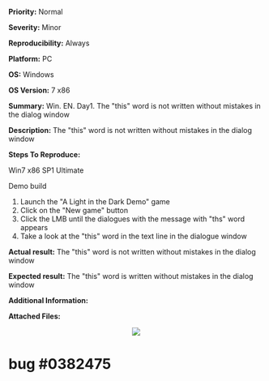 **Priority:** Normal

**Severity:** Minor

**Reproducibility:** Always

**Platform:** PC

**OS:** Windows

**OS Version:** 7 x86

**Summary:** Win. EN. Day1. The "this" word is not written without mistakes in the dialog window

**Description:** The "this" word is not written without mistakes in the dialog window

**Steps To Reproduce:**

Win7 x86 SP1 Ultimate

Demo build

1. Launch the "A Light in the Dark Demo" game
2. Click on the "New game" button
3. Click the LMB until the dialogues with the message with "ths" word appears
4. Take a look at the "this" word in the text line in the dialogue window

**Actual result:** The "this" word is not written without mistakes in the dialog window

**Expected result:** The "this" word is written without mistakes in the dialog window

**Additional Information:**

**Attached Files:**

<p align="center">
  <img src="https://image.ibb.co/crRdsH/2018_03_27_13_21_06.jpg">
  
  # bug #0382475
  </p>


